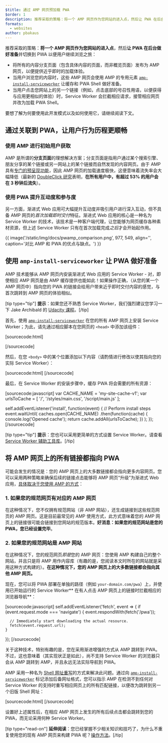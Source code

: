 ```yaml
---
$title: 通过 AMP 网页预加载 PWA
$order: 1
description: 推荐采取的策略：将一个 AMP 网页作为您网站的进入点，然后让 PWA 在后台做好准备并切换到…
formats:
  - websites
author: pbakaus
---
```


推荐采取的策略：**将一个 AMP 网页作为您网站的进入点**，然后**让 PWA 在后台做好准备**并切换到 PWA 以便用户继续浏览之旅：

- 将所有的内容分支页面（包含具体内容的页面，而非概览页面）发布为 AMP 网页，以便提供近乎即时的加载体验。
- 当用户浏览您的内容时，这些 AMP 网页会使用 AMP 的专用元素 [`amp-install-serviceworker`](../../../documentation/components/reference/amp-install-serviceworker.md) 让缓存和 PWA Shell 做好准备。
- 当用户点击您网站上的另一个链接（例如，点击底部的号召性用语，以便获得与应用更相似的体验）时，Service Worker 会拦截相应请求，接管相应网页并改为加载 PWA Shell。

要想了解为何要使用此开发模式以及如何使用它，请继续阅读下文。

## 通过关联到 PWA，让用户行为历程更顺畅

### 使用 AMP 进行初始用户获取

AMP 是所谓的**分支页面**的理想解决方案；分支页面是指用户通过某个搜索引擎、朋友分享的某个链接或另一网站上的某个链接而自然发现的内容网页。由于 AMP 具有[专门的预呈现功能](https://www.doubleclickbygoogle.com/articles/mobile-speed-matters/)，因此 AMP 网页的加载速度极快，这便意味着流失率会大幅降低（最新的 [DoubleClick 研究](https://www.doubleclickbygoogle.com/articles/mobile-speed-matters/)表明，**在所有用户中，有超过 53% 的用户会在 3 秒钟后流失**）。

### 使用 PWA 提升互动度和参与度

另一方面，渐进式 Web 应用可大幅提升互动度并吸引用户进行深入互动，但不具备 AMP 网页的*首次加载即时交付*特征。渐进式 Web 应用的核心是一种名为 Service Worker 的技术，该技术是一种客户端代理，让您能够为网页缓存各种素材资源，但上述 Service Worker 只有在首次加载完成*之后*才会开始起作用。

{{ image('/static/img/docs/pwamp_comparison.png', 977, 549, align='', caption='对比 AMP 和 PWA 的优点与缺点。') }}

## 使用 `amp-install-serviceworker` 让 PWA 做好准备

AMP 技术能够从 AMP 网页内安装渐进式 Web 应用的 Service Worker - 对，即使相应 AMP 网页是由 AMP 缓存提供也能如此！如果操作正确，（从您的某一个 AMP 网页中）指向您的 PWA 的链接会给用户带来近乎即时交付内容的感觉，与首次跳转到 AMP 网页的体验相似。

[tip type="tip"] <strong>提示</strong>：如果您还不熟悉 Service Worker，我们强烈建议您学习一下 Jake Archibald 的 [Udacity 课程](https://www.udacity.com/course/offline-web-applications--ud899)。[/tip]

首先，使用 [`amp-install-serviceworker`](../../../documentation/components/reference/amp-install-serviceworker.md) 在您的所有 AMP 网页上安装 Service Worker；为此，请先通过相应脚本在您网页的 `<head>` 中添加该组件：

[sourcecode:html]
<script async custom-element="amp-install-serviceworker"
  src="https://ampjs.org/v0/amp-install-serviceworker-0.1.js"></script>
[/sourcecode]

然后，在您 `<body>` 中的某个位置添加以下内容（请酌情进行修改以使其指向您的实际 Service Worker）：

[sourcecode:html]
<amp-install-serviceworker
      src="https://www.your-domain.com/serviceworker.js"
      layout="nodisplay">
</amp-install-serviceworker>
[/sourcecode]

最后，在 Service Worker 的安装步骤中，缓存 PWA 将会需要的所有资源：

[sourcecode:javascript]
var CACHE_NAME = 'my-site-cache-v1';
var urlsToCache = [
  '/',
  '/styles/main.css',
  '/script/main.js'
];

self.addEventListener('install', function(event) {
  // Perform install steps
  event.waitUntil(
    caches.open(CACHE_NAME)
      .then(function(cache) {
        console.log('Opened cache');
        return cache.addAll(urlsToCache);
      })
  );
});
[/sourcecode]

[tip type="tip"] <strong>提示</strong>：您也可以采用更简单的方式设置 Service Worker。请查看 [Service Worker 辅助工具库](https://github.com/GoogleChrome/sw-helpers)。[/tip]

## 将 AMP 网页上的所有链接都指向 PWA

可能会发生的情况是：您的 AMP 网页上的大多数链接都会指向更多内容网页。您可以采用两种策略来确保后续的链接点击能够将 AMP 网页“升级”为渐进式 Web 应用，[具体取决于您使用 AMP 的方式](../../../documentation/guides-and-tutorials/optimize-measure/discovery.md)：

### 1. 如果您的规范网页有对应的 AMP 网页

在这种情况下，您不仅拥有规范网站（非 AMP 网站），还生成链接到这些规范网页的 AMP 网页。这是目前最常见的 AMP 使用方式，此方式意味着您的 AMP 网页上的链接很可能会链接到您网站的规范版本。**好消息：如果您的规范网站是您的 PWA，您已经设置完毕**。

### 2. 如果您的规范网站是 AMP 网站

在这种情况下，您的规范网页*即是*您的 AMP 网页：您使用 AMP 构建自己的整个网站，并且只是将 AMP 用作内容库（有趣的是，您阅读本文时所在的网站就是采用这种方式构建的）。**在这种情况下，您的 AMP 网页上的大多数链接都会指向其他 AMP 网页。**

现在，您可以将 PWA 部署在单独的路径（例如 `your-domain.com/pwa`）上，并使用已开始运行的 Service Worker**&nbsp;在有人点击 AMP 网页上的链接时拦截相应的浏览器导航**：

[sourcecode:javascript]
self.addEventListener('fetch', event => {
    if (event.request.mode === 'navigate') {
      event.respondWith(fetch('/pwa'));

      // Immediately start downloading the actual resource.
      fetch(event.request.url);
    }

});
[/sourcecode]

关于这种技术，特别有趣的是，您在采用渐进增强的方式从 AMP 跳转到 PWA。不过，这也意味着（其实现状正是如此），尚不支持 Service Worker 的浏览器只会从 AMP 跳转到 AMP，并且永远无法实际导航到 PWA。

AMP 采用一种名为 [Shell 网址重写](../../../documentation/components/reference/amp-install-serviceworker.md#shell-url-rewrite)的方式来解决此问题。通过向 [`amp-install-serviceworker`](../../../documentation/components/reference/amp-install-serviceworker.md) 标记添加后备网址格式，您可以指示 AMP 在检测不到任何对 Service Worker 的支持时重写相应网页上的所有匹配链接，以便改为跳转到另一个旧版 Shell 网址：

[sourcecode:html]
<amp-install-serviceworker
      src="https://www.your-domain.com/serviceworker.js"
      layout="nodisplay"
      data-no-service-worker-fallback-url-match=".*"
      data-no-service-worker-fallback-shell-url="https://www.your-domain.com/pwa">
</amp-install-serviceworker>
[/sourcecode]

设置好上述属性后，在相应 AMP 网页上发生的所有后续点击都会跳转到您的 PWA，而无论采用何种 Service Worker。

[tip type="read-on"] <strong>延伸阅读</strong>：您已经掌握不少相关知识和技巧了，为什么不重复使用您的现有 AMP 网页来构建 PWA 呢？[操作方法](amp-in-pwa.md)。[/tip]
